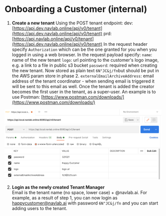 # Onboarding a Customer \(internal\)

1. **Create a new tenant** Using the POST tenant endpoint: dev: [https://api.dev.navlab.online/api/v0/tenant](https://api.dev.navlab.online/api/v0/tenant) prd: [https://api.navlab.online/api/v0/tenant](https://api.dev.navlab.online/api/v0/tenant)  In the request header specify `Authorization` which can be the one granted for you when you logged in using a web browser.   In the request payload specify: `name`: name of the new tenant `logo`: url pointing to the customer's logo image, e.g. a link to a file in public s3 bucket `password`: required when creating the new tenant. Now stored as plain text `6N"JC&j/fn`but should be put in the AWS param store in phase 2. `externalEmailArchiveAddress`: email address of the tenant coordinator - when sending email is triggered it will be sent to this email as well.  Once the tenant is added the creator becomes the first user in the tenant, as a super-user. An example is to use Postman: [https://www.postman.com/downloads/](https://www.postman.com/downloads/) 

![Using Postman to create new tenant](.gitbook/assets/image%20%2824%29.png)

2. **Login as the newly created Tenant Manager**  
Email is the tenant name \(no space, lower case\) + @navlab.ai. For example, as a result of step 1, you can now login as happycustomer@navlab.ai with password `6N"JC&j/fn` and you can start adding users to the tenant.  


